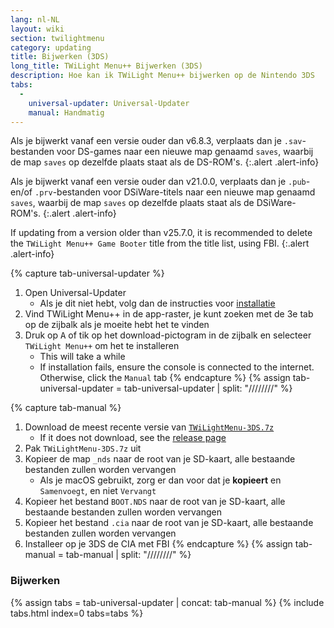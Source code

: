 ```yaml
---
lang: nl-NL
layout: wiki
section: twilightmenu
category: updating
title: Bijwerken (3DS)
long_title: TWiLight Menu++ Bijwerken (3DS)
description: Hoe kan ik TWiLight Menu++ bijwerken op de Nintendo 3DS
tabs:
  - 
    universal-updater: Universal-Updater
    manual: Handmatig
---
```


Als je bijwerkt vanaf een versie ouder dan v6.8.3, verplaats dan je `.sav`-bestanden voor DS-games naar een nieuwe map genaamd `saves`, waarbij de map `saves` op dezelfde plaats staat als de DS-ROM's.
{:.alert .alert-info}

Als je bijwerkt vanaf een versie ouder dan v21.0.0, verplaats dan je `.pub`- en/of `.prv`-bestanden voor DSiWare-titels naar een nieuwe map genaamd `saves`, waarbij de map `saves` op dezelfde plaats staat als de DSiWare-ROM's.
{:.alert .alert-info}

If updating from a version older than v25.7.0, it is recommended to delete the `TWiLight Menu++ Game Booter` title from the title list, using FBI.
{:.alert .alert-info}

{% capture tab-universal-updater %}
1. Open Universal-Updater
   - Als je dit niet hebt, volg dan de instructies voor [installatie](installing-3ds)
1. Vind TWiLight Menu++ in de app-raster, je kunt zoeken met de 3e tab op de zijbalk als je moeite hebt het te vinden
1. Druk op <kbd class="face">A</kbd> of tik op het download-pictogram in de zijbalk en selecteer `TWiLight Menu++` om het te installeren
   - This will take a while
   - If installation fails, ensure the console is connected to the internet. Otherwise, click the `Manual` tab
{% endcapture %}
{% assign tab-universal-updater = tab-universal-updater | split: "////////" %}

{% capture tab-manual %}
1. Download de meest recente versie van [`TWiLightMenu-3DS.7z`](https://github.com/DS-Homebrew/TWiLightMenu/releases/latest/download/TWiLightMenu-3DS.7z)
   - If it does not download, see the [release page](https://github.com/DS-Homebrew/TWiLightMenu/releases/latest)
1. Pak `TWiLightMenu-3DS.7z` uit
1. Kopieer de map `_nds` naar de root van je SD-kaart, alle bestaande bestanden zullen worden vervangen
   - Als je macOS gebruikt, zorg er dan voor dat je **kopieert** en `Samenvoegt`, en niet `Vervangt`
1. Kopieer het bestand `BOOT.NDS` naar de root van je SD-kaart, alle bestaande bestanden zullen worden vervangen
1. Kopieer het bestand `.cia` naar de root van je SD-kaart, alle bestaande bestanden zullen worden vervangen
1. Installeer op je 3DS de CIA met FBI
{% endcapture %}
{% assign tab-manual = tab-manual | split: "////////" %}

### Bijwerken

{% assign tabs = tab-universal-updater | concat: tab-manual %}
{% include tabs.html index=0 tabs=tabs %}
